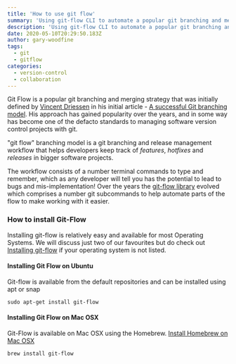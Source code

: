 ```yaml
---
title: 'How to use git flow'
summary: 'Using git-flow CLI to automate a popular git branching and merging strategy .'
description: 'Using git-flow CLI to automate a popular git branching and merging strategy'
date: 2020-05-10T20:29:50.183Z
author: gary-woodfine
tags:
  - git
  - gitflow
categories:
  - version-control
  - collaboration
---
```


Git Flow is a popular git branching and merging strategy that was initially defined by 
[Vincent Driessen](https://nvie.com/about/) in his initial article - [A successful Git branching model](https://nvie.com/posts/a-successful-git-branching-model/).
His approach has gained popularity over the years, and in some way has become one of the defacto standards to managing
software version control projects with git.

"git flow" branching model is a git branching and release management workflow that helps developers keep track of 
*features*, *hotfixes* and *releases* in bigger software projects.

The workflow consists of a number terminal commands to type and remember,  which as any developer will tell you has the
potential to lead to bugs and mis-implementation! Over the years the [git-flow library](https://github.com/nvie/gitflow) evolved 
which comprises a number git subcommands to help automate parts of the flow to make working with it easier.

### How to install Git-Flow

Installing git-flow is relatively easy and available for most Operating Systems.  We will discuss just two of our favourites
but do check out [Installing git-flow](https://github.com/nvie/gitflow/wiki/Installation) if your operating system is not listed.

#### Installing Git Flow on Ubuntu

Git-flow is available from the default repositories and can be installed using apt or snap

```shell script
sudo apt-get install git-flow
```

#### Installing Git Flow on Mac OSX
Git-Flow is available on Mac OSX using the Homebrew.  [Install Homebrew on Mac OSX](https://garywoodfine.com/install-homebrew-mac/)

```shell script
brew install git-flow
```
